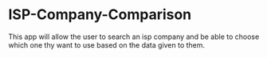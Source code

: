 # ISP-Company-Comparison
This app will allow the user to search an isp company and be able to choose which one thy want to use based on the data given to them.
